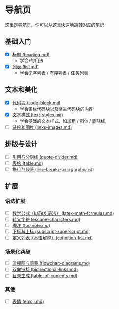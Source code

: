 # 导航页
这里是导航页，你可以从这里快速地跳转对应的笔记

## 基础入门
- [x] [标题 (heading.md)](heading.md)
  - 学会`#`的用法
- [x] [列表 (list.md)](list.md)
  - 学会无序列表 / 有序列表 / 任务列表

## 文本和美化
- [x] [代码块 (code-block.md)](code-block.md)
  - 学会围栏代码块以及缩进代码块的内容   
- [x] [文本样式 (text-styles.md)](text-styles.md)
  - 学会基础的文本样式，如加粗 / 斜体 / 删除线
- [ ] [链接和图片 (links-images.md)](links-images.md)

## 排版与设计
- [ ] [引用与分割线 (quote-divider.md)](quote-divider.md)
- [ ] [表格 (table.md)](table.md)
- [ ] [换行与段落 (line-breaks-paragraphs.md)](line-breaks-paragraphs.md)

## 扩展
### 语法扩展
- [ ] [数学公式（LaTeX 语法） (latex-math-formulas.md)](latex-math-formulas.md)
- [ ] [转义字符 (escape-characters.md)](escape-characters.md)
- [ ] [脚注 (footnote.md)](footnote.md) 
- [ ] [下标与上标 (subscript-superscript.md)](subscript-superscript.md)  
- [ ] [定义列表（术语解释）(definition-list.md)](definition-list.md)  

### 场景化突破  
- [ ] [流程图与图表 (flowchart-diagrams.md)](flowchart-diagrams.md)
- [ ] [双向链接 (bidirectional-links.md)](bidirectional-links.md) 
- [ ] [目录生成 (table-of-contents.md)](table-of-contents.md)

### 其他
- [ ] [表情 (emoji.md)](emoji.md)
